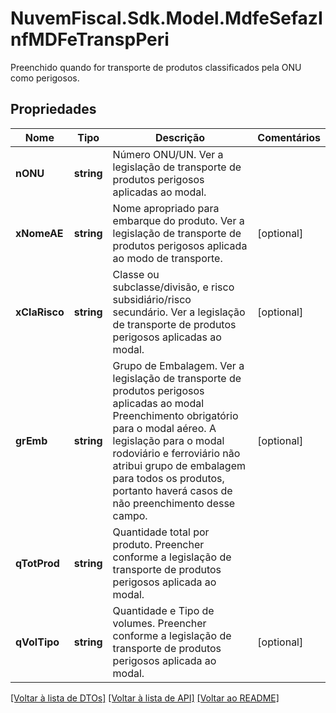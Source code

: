 # NuvemFiscal.Sdk.Model.MdfeSefazInfMDFeTranspPeri
Preenchido quando for  transporte de produtos classificados pela ONU como perigosos.

## Propriedades

Nome | Tipo | Descrição | Comentários
------------ | ------------- | ------------- | -------------
**nONU** | **string** | Número ONU/UN.  Ver a legislação de transporte de produtos perigosos aplicadas ao modal. | 
**xNomeAE** | **string** | Nome apropriado para embarque do produto.  Ver a legislação de transporte de produtos perigosos aplicada ao modo de transporte. | [optional] 
**xClaRisco** | **string** | Classe ou subclasse/divisão, e risco subsidiário/risco secundário.  Ver a legislação de transporte de produtos perigosos aplicadas ao modal. | [optional] 
**grEmb** | **string** | Grupo de Embalagem.  Ver a legislação de transporte de produtos perigosos aplicadas ao modal  Preenchimento obrigatório para o modal aéreo.  A legislação para o modal rodoviário e ferroviário não atribui grupo de embalagem para todos os produtos, portanto haverá casos de não preenchimento desse campo. | [optional] 
**qTotProd** | **string** | Quantidade total por produto.  Preencher conforme a legislação de transporte de produtos perigosos aplicada ao modal. | 
**qVolTipo** | **string** | Quantidade e Tipo de volumes.  Preencher conforme a legislação de transporte de produtos perigosos aplicada ao modal. | [optional] 

[[Voltar à lista de DTOs]](../README.md#documentation-for-models) [[Voltar à lista de API]](../README.md#documentation-for-api-endpoints) [[Voltar ao README]](../README.md)

